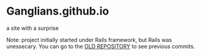 # Ganglians.github.io
a site with a surprise

Note: project initially started under Rails framework, but Rails was unessecary.
You can go to the [OLD REPOSITORY](https://github.com/Ganglians/syte) to see previous commits.
